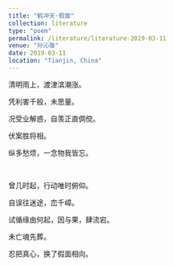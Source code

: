 ```yaml
---
title: "鹤冲天·假面"
collection: literature
type: "poem"
permalink: /literature/literature-2019-03-11
venue: "孙沁璇"
date: 2019-03-11
location: "Tianjin, China"
---
```


清明雨上，渡津滨潮涨。

凭利害千般，未思量。

况受业解惑，自羡正直倜傥。

伏案胜将相。

纵多愁烦，一念物我皆忘。

<br>

曾几时起，行动唯时俯仰。

自误往迷途，峦千嶂。

试循缘由何起，因与果，肆流宕。

未亡魂先葬。

忍把真心，换了假面相向。